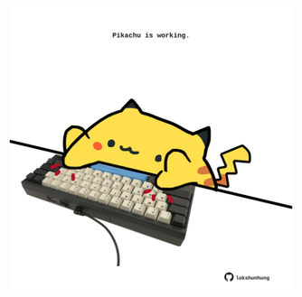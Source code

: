 <!-- built at 26/03/2025, 22:00:33 UTC -->
<p align="center">
  <img width="500" height="500" src="./ReadmeImage.svg">
</p>
